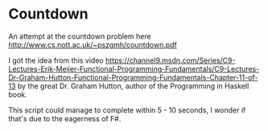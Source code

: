 # Countdown
An attempt at the countdown problem here http://www.cs.nott.ac.uk/~pszgmh/countdown.pdf

I got the idea from this video https://channel9.msdn.com/Series/C9-Lectures-Erik-Meijer-Functional-Programming-Fundamentals/C9-Lectures-Dr-Graham-Hutton-Functional-Programming-Fundamentals-Chapter-11-of-13 by the great Dr. Graham Hutton, author of the Programming in Haskell book.

This script could manage to complete within 5 - 10 seconds, I wonder if that's due to the eagerness of F#.
